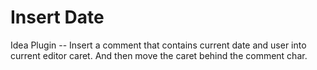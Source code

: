 # Insert Date
Idea Plugin -- Insert a comment that contains current date and user into current editor caret.
And then move the caret behind the comment char.